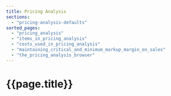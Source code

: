```yaml
---
title: Pricing Analysis
sections:
  - "pricing-analysis-defaults"
sorted_pages:
  - "pricing_analysis"
  - "items_in_pricing_analysis"
  - "costs_used_in_pricing_analysis"
  - "maintaining_critical_and_minimum_markup_margin_on_sales"
  - "the_pricing_analysis_browser"
---
```

# {{page.title}}
